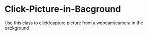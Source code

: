# Click-Picture-in-Bacground
Use this class to click/capture picture from a webcam/camera in the background

